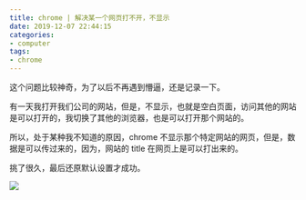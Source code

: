 ```yaml
---
title: chrome | 解决某一个网页打不开，不显示
date: 2019-12-07 22:44:15
categories:
- computer
tags:
- chrome
---
```

这个问题比较神奇，为了以后不再遇到懵逼，还是记录一下。

<!-- more -->

有一天我打开我们公司的网站，但是，不显示，也就是空白页面，访问其他的网站是可以打开的，我切换了其他的浏览器，也是可以打开那个网站的。

所以，处于某种我不知道的原因，chrome 不显示那个特定网站的网页，但是，数据是可以传过来的，因为，网站的 title 在网页上是可以打出来的。

挑了很久，最后还原默认设置才成功。

![](/images/computer/4_0.png)
